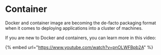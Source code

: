 # Container

Docker and container image are becoming the de-facto packaging format when it comes to deploying applications into a cluster of machines.

If you are new to Docker and containers, you can learn more in this video:

{% embed url="https://www.youtube.com/watch?v=pnOLWFBpb2A" %}



 

